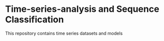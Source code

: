 # Time-series-analysis and Sequence Classification

This repository contains time series datasets and models 
